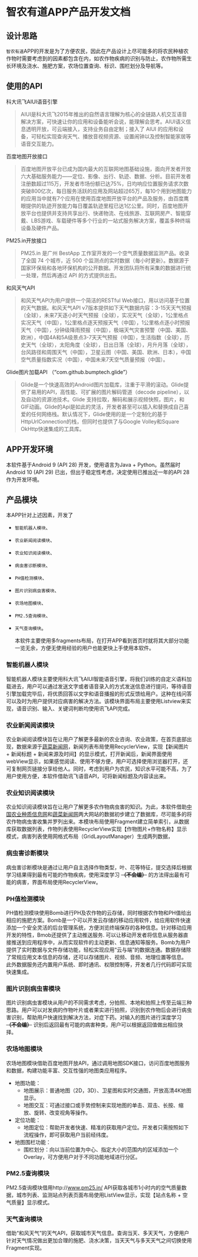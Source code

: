 # 智农有道APP产品开发文档

## 设计思路

`智农有道`APP的开发是为了方便农民，因此在产品设计上尽可能多的将农民种植农作物时需要考虑到的因素都包含在内，如农作物疾病的识别与防止，农作物所需生长环境及浇水、施肥方案，农场位置查询、标识、围栏划分及导航等。

## 使用的API

科大讯飞AIUI语音引擎
>AIUI是科大讯飞2015年推出的自然语言理解为核心的全链路人机交互语音解决方案，可快速让你的应用和设备能听会说，能理解会思考。AIUI语义信息透明开放，可云端接入，支持业务自由定制；接入了 AIUI 的应用和设备，可轻松实现查询天气、播放音视频资源、设置闹钟以及控制智能家居等语音交互能力。

百度地图开放接口
>百度地图开放平台已成为国内最大的互联网地图基础设施，面向开发者开放六大基础服务能力——定位、影像、出行、轨迹、数据、分析。目前开发者注册数超过115万，开发者市场份额已达75%，日均响应位置服务请求次数突破800亿次，每日服务活跃的应用及网站超过65万，每10个用到地图能力的应用当中就有7个应用在使用百度地图开放平台的产品及服务，由百度鹰眼提供的轨迹开放能力每日覆盖轨迹里程已达1亿公里。同时，百度地图开放平台也提供并支持共享出行、快递物流、在线旅游、互联网房产、智能穿戴、LBS游戏、车载硬件等多个行业的一站式服务解决方案，覆盖多种终端设备及硬件产品。

PM25.in开放接口
>PM25.in 是广州 BestApp 工作室开发的一个空气质量数据监测产品。收录了全国 74 个城市，近 500 个监测点的实时数据（毎小时更新）。数据源于国家环保局和各地环保机构的公开数据。开发团队将所有采集的数据进行统一处理，然后再通过 API 的方式提供出去。

和风天气API
>和风天气API为用户提供一个简洁的RESTful Web接口，用以访问基于位置的天气数据。和风天气API v7版本提供如下天气数据内容：3-15天天气预报（全球），未来7天逐小时天气预报（全球），实况天气（全球），1公里格点实况天气（中国），1公里格点逐天预报天气（中国），1公里格点逐小时预报天气（中国），分钟级降雨预报（中国），极端天气灾害预警（中国、美国、欧洲），中国4A和5A级景点3-7天天气预报（中国），生活指数（全球），历史天气（全球），太阳角度（全球），日出日落（全球），月升月落（全球），台风路径和周围天气（中国），卫星云图（中国、美国、欧洲、日本），中国空气质量指数实况（中国），中国未来7天空气质量预报（中国）。

Glide图片加载API  （“com.github.bumptech.glide”）
>Glide是一个快速高效的Android图片加载库，注重于平滑的滚动。Glide提供了易用的API，高性能、可扩展的图片解码管道（decode pipeline），以及自动的资源池技术。Glide 支持拉取，解码和展示视频快照，图片，和GIF动画。Glide的Api是如此的灵活，开发者甚至可以插入和替换成自己喜爱的任何网络栈。默认情况下，Glide使用的是一个定制化的基于HttpUrlConnection的栈，但同时也提供了与Google Volley和Square OkHttp快速集成的工具库。

## APP开发环境

本软件基于Android 9 (API 28) 开发，使用语言为Java + Python。虽然届时Android 10 (API 29) 已出，但出于稳定性考虑，决定使用已推出近一年的API 28作为开发环境。

## 产品模块

本APP针对上述因素，开发了

* `智能机器人模块`、

* `农业新闻阅读模块`、

* `农业知识阅读模块`、

* `病虫害诊断模块`、

* `PH值检测模块`、

* `图片识别病虫害模块`、

* `农场地图模块`、

* `PM2.5查询模块`、

* `天气查询模块`。

  本软件主要使用多fragments布局，在打开APP看到首页时就将其大部分功能一览无余，方便无使用经验的用户也能更快上手使用本软件。

### 智能机器人模块

智能机器人模块主要使用科大讯飞AIUI智能语音引擎，将我们训练的自定义语料加载进去，用户可以通过发送文字或者语音录入的方式发送信息进行提问，等待语音引擎加载完毕后，将优质回答以文字和语音播报的形式反馈给用户。这种在线问答可以及时为用户提供对应病害的解决方法。该模块界面布局主要使用Listview来实现，语音识别、输入、关键词判断均使用讯飞API完成。

### 农业新闻阅读模块

农业新闻阅读模块旨在让用户了解更多最新的农业咨询、农业政策，在首页底部出现，数据来源于[蔬菜新闻网](http://www.vegnet.com.cn/News/)，新闻列表布局使用RecyclerView，实现【新闻图片+ 新闻标题 + 新闻来源及时间】的显示模式，打开新闻后，新闻界面使用webView显示，如果感觉阅读、使用不够方便，用户可选择使用浏览器打开，还可复制网页链接分享给他人。同时，考虑到用户为农民，知识水平可能不高，为了用户使用方便，本软件借助讯飞语音API，可将新闻标题及内容读出来。

### 农业知识阅读模块

农业知识阅读模块旨在让用户了解更多农作物病虫害的知识。为此，本软件借助[中国农业种质信息网](http://www.cgris.net/disease/)和[蔬菜新闻网](http://www.vegnet.com.cn/Disease)两大网站的数据初步建立了数据库，尽可能多的将农作物病虫害收集并罗列出来。本模块布局使用Fragment建立简单索引，从数据库获取数据列表，作物列表使用RecyclerView实现【作物图片+作物名称】显示模式，病害列表使用网格式布局（GridLayoutManager）生成两列数据，

### 病虫害诊断模块

病虫害诊断模块是通过让用户自主选择作物类型，叶、花等特征，提交选择后根据学习结果得到最有可能的作物疾病，使用深度学习 **~~（不会编）~~** 的方法得出最有可能的病害，界面布局使用RecyclerView。

### PH值检测模块

PH值检测模块使用Bomb进行PH及农作物的云存储，同时根据农作物和PH值给出相应的施肥方案。Bomb是一个可以开发云存储的移动应用软件，给应用软件快速添加一个安全灵活的后台管理系统，方便浏览终端保存的各种信息。针对移动应用开发的特性，Bmob还提供了主动推送服务.
可以让移动开发者将信息从服务器直接推送到应用程序中，从而实现软件的主动更新、信息通知等服务。Bomb为用户提供了实时数据与文件存储功能，轻松实现应用“云与端”的数据连通。数据存储除了常规应用文本信息的存储，还可以存储图片、视频、音频、地理位置等信息。
此外数据服务还内置用户系统、即时通讯、权限控制等，开发者几行代码即可实现快速集成。

### 图片识别病虫害模块

图片识别病虫害模块从用户的不同需求考虑，分拍照、本地和拍照上传至云端三种思路。用户可以对发病的作物叶片或者果实进行拍照，识别到农作物后会进行病虫害识别，帮助用户快速找到解决方法，对症下药。对输入的图片进行深度学习 **~~（不会编）~~** 识别后返回最有可能的病害种类，用户可以根据返回值做出相应抉择。

### 农场地图模块

农场地图模块借助百度地图开放API，通过调用地图SDK接口，访问百度地图服务和数据，构建功能丰富、交互性强的地图类应用程序。
* 地图功能：
    * 地图展示：普通地图（2D，3D）、卫星图和实时交通图，开放高清4K地图显示。
    * 地图交互：可通过接口或手势控制来实现地图的单击、双击、长按、缩放、旋转、改变视角等操作。
* 定位功能：
    * 地图定位：帮助开发者快速、精准的获取用户定位。开发者只需按照如下流程操作，即可获取用户当前经纬度。
* 地图围栏功能：
    * 围栏划分：向以当前位置为中心、指定大小的范围内的区域添加一个Overlay，可方便用户对于不同功能地域进行分区。
### PM2.5查询模块

PM2.5查询模块借用http://www.pm25.in/ API获取各城市1小时内的空气质量数据，城市列表、监测站点列表页面布局使用ListView显示，实现【站点名称 + 空气质量】显示模式。

### 天气查询模块

借助“和风天气”的天气API，获取城市天气信息。查询当天、多天天气，方便用户针对天气情况做出更加合理的施肥、浇水决策，当天天气与多天天气之间切换使用Fragment实现。